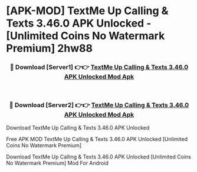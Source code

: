# [APK-MOD] TextMe Up Calling & Texts 3.46.0 APK Unlocked - [Unlimited Coins No Watermark Premium] 2hw88



<div align="center">
<h3>🔴 Download [Server1] 👉👉 <a href="https://momento.my/?title=TextMe_Up_Calling_&_Texts_3.46.0_APK_Unlocked">TextMe Up Calling & Texts 3.46.0 APK Unlocked Mod Apk</a></h3><br>

<h3>🔴 Download [Server2] 👉👉 <a href="https://momento.my/?title=TextMe_Up_Calling_&_Texts_3.46.0_APK_Unlocked">TextMe Up Calling & Texts 3.46.0 APK Unlocked Mod Apk</a></h3>
</div>



Download TextMe Up Calling & Texts 3.46.0 APK Unlocked 

Free APK MOD TextMe Up Calling & Texts 3.46.0 APK Unlocked [Unlimited Coins No Watermark Premium]

Download TextMe Up Calling & Texts 3.46.0 APK Unlocked [Unlimited Coins No Watermark Premium] Mod For Android
